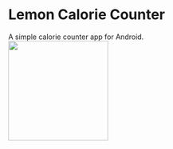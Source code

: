 # Lemon Calorie Counter
A simple calorie counter app for Android.
<br/>
<img src="https://user-images.githubusercontent.com/22401943/90509905-5eae2a00-e15a-11ea-974e-643d871d8d1d.jpg" width=200/>
